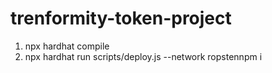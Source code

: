 # trenformity-token-project

1. npx hardhat compile
1. npx hardhat run scripts/deploy.js --network ropstennpm i

